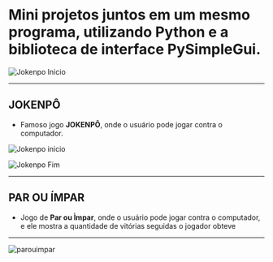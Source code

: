 # Mini projetos juntos em um mesmo programa, utilizando **Python** e a biblioteca de interface **PySimpleGui**.
![Jokenpo Inicio](https://user-images.githubusercontent.com/76628101/123559487-af2ae680-d772-11eb-8a86-05494a55b8d2.png)

---
## JOKENPÔ
* Famoso jogo **JOKENPÔ**, onde o usuário pode jogar contra o computador.

![Jokenpo inicio](https://user-images.githubusercontent.com/76628101/123559553-147ed780-d773-11eb-8c41-8472e7085b16.png)

![Jokenpo Fim](https://user-images.githubusercontent.com/76628101/115789235-333fa700-a39b-11eb-92af-00107d0b66e6.png)

---
## PAR OU ÍMPAR
* Jogo de **Par ou Ìmpar**, onde o usuário pode jogar contra o computador, e ele mostra a quantidade de vitórias seguidas o jogador obteve
---
![parouimpar](https://user-images.githubusercontent.com/76628101/114262410-365b9000-99b6-11eb-9d90-d44a192d8fb5.png)
